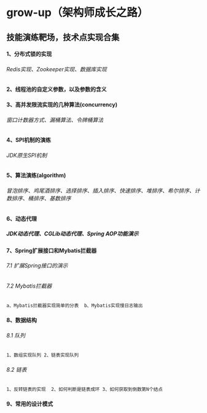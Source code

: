 # grow-up（架构师成长之路）
## 技能演练靶场，技术点实现合集
#### 1、分布式锁的实现
###### Redis实现、Zookeeper实现、数据库实现
#### 2、线程池的自定义参数，以及参数的含义
#### 3、高并发限流实现的几种算法(concurrency)
###### 窗口计数器方式、漏桶算法、令牌桶算法
#### 4、SPI机制的演练
###### JDK原生SPI机制
#### 5、算法演练(algorithm)
###### 冒泡排序、鸡尾酒排序、选择排序、插入排序、快速排序、堆排序、希尔排序、计数排序、桶排序、基数排序
#### 6、动态代理
##### JDK动态代理、CGLib动态代理、Spring AOP功能演示
#### 7、Spring扩展接口和Mybatis拦截器
###### 7.1 扩展Spring接口的演示
###### 7.2 Mybatis拦截器
`a、Mybatis拦截器实现简单的分表  b、Mybatis实现慢日志输出 `
#### 8、数据结构
###### 8.1 队列
`1、数组实现队列 2、链表实现队列`
###### 8.2 链表
`1、反转链表的实现  2、如何判断是链表成环 3、如何获取到倒数第N个结点`

#### 9、常用的设计模式

